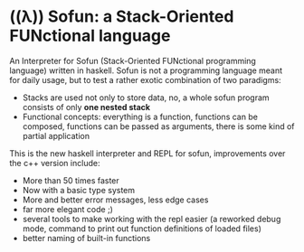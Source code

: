 # ((λ)) Sofun: a Stack-Oriented FUNctional language
An Interpreter for Sofun (Stack-Oriented FUNctional programming language) written in haskell.
Sofun is not a programming language meant for daily usage, but to test a rather exotic combination of two paradigms:
* Stacks are used not only to store data, no, a whole sofun program consists of only **one nested stack**
* Functional concepts: everything is a function, functions can be composed, functions can be passed as arguments, there is some kind of partial application

This is the new haskell interpreter and REPL for sofun,
improvements over the c++ version include:
* More than 50 times faster
* Now with a basic type system
* More and better error messages, less edge cases
* far more elegant code ;)
* several tools to make working with the repl easier (a reworked debug mode, command to print out function definitions of loaded files)
* better naming of built-in functions
